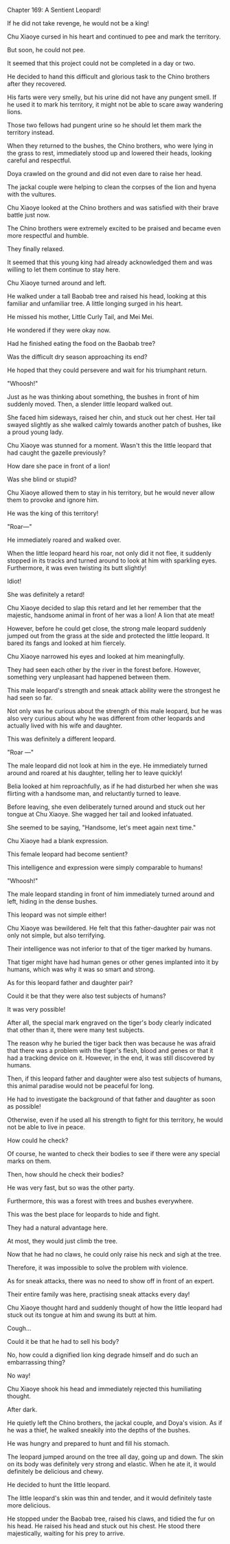 Chapter 169: A Sentient Leopard\!

If he did not take revenge, he would not be a king\!

Chu Xiaoye cursed in his heart and continued to pee and mark the territory.

But soon, he could not pee.

It seemed that this project could not be completed in a day or two.

He decided to hand this difficult and glorious task to the Chino brothers after they recovered.

His farts were very smelly, but his urine did not have any pungent smell. If he used it to mark his territory, it might not be able to scare away wandering lions.

Those two fellows had pungent urine so he should let them mark the territory instead.

When they returned to the bushes, the Chino brothers, who were lying in the grass to rest, immediately stood up and lowered their heads, looking careful and respectful.

Doya crawled on the ground and did not even dare to raise her head.

The jackal couple were helping to clean the corpses of the lion and hyena with the vultures.

Chu Xiaoye looked at the Chino brothers and was satisfied with their brave battle just now.

The Chino brothers were extremely excited to be praised and became even more respectful and humble.

They finally relaxed.

It seemed that this young king had already acknowledged them and was willing to let them continue to stay here.

Chu Xiaoye turned around and left.

He walked under a tall Baobab tree and raised his head, looking at this familiar and unfamiliar tree. A little longing surged in his heart.

He missed his mother, Little Curly Tail, and Mei Mei.

He wondered if they were okay now.

Had he finished eating the food on the Baobab tree?

Was the difficult dry season approaching its end?

He hoped that they could persevere and wait for his triumphant return.

"Whoosh\!"

Just as he was thinking about something, the bushes in front of him suddenly moved. Then, a slender little leopard walked out.

She faced him sideways, raised her chin, and stuck out her chest. Her tail swayed slightly as she walked calmly towards another patch of bushes, like a proud young lady.

Chu Xiaoye was stunned for a moment. Wasn't this the little leopard that had caught the gazelle previously?

How dare she pace in front of a lion\!

Was she blind or stupid?

Chu Xiaoye allowed them to stay in his territory, but he would never allow them to provoke and ignore him.

He was the king of this territory\!

"Roar—"

He immediately roared and walked over.

When the little leopard heard his roar, not only did it not flee, it suddenly stopped in its tracks and turned around to look at him with sparkling eyes. Furthermore, it was even twisting its butt slightly\!

Idiot\!

She was definitely a retard\!

Chu Xiaoye decided to slap this retard and let her remember that the majestic, handsome animal in front of her was a lion\! A lion that ate meat\!

However, before he could get close, the strong male leopard suddenly jumped out from the grass at the side and protected the little leopard. It bared its fangs and looked at him fiercely.

Chu Xiaoye narrowed his eyes and looked at him meaningfully.

They had seen each other by the river in the forest before. However, something very unpleasant had happened between them.

This male leopard's strength and sneak attack ability were the strongest he had seen so far.

Not only was he curious about the strength of this male leopard, but he was also very curious about why he was different from other leopards and actually lived with his wife and daughter.

This was definitely a different leopard.

"Roar —"

The male leopard did not look at him in the eye. He immediately turned around and roared at his daughter, telling her to leave quickly\!

Belia looked at him reproachfully, as if he had disturbed her when she was flirting with a handsome man, and reluctantly turned to leave.

Before leaving, she even deliberately turned around and stuck out her tongue at Chu Xiaoye. She wagged her tail and looked infatuated.

She seemed to be saying, "Handsome, let's meet again next time."

Chu Xiaoye had a blank expression.

This female leopard had become sentient?

This intelligence and expression were simply comparable to humans\!

"Whoosh\!"

The male leopard standing in front of him immediately turned around and left, hiding in the dense bushes.

This leopard was not simple either\!

Chu Xiaoye was bewildered. He felt that this father-daughter pair was not only not simple, but also terrifying.

Their intelligence was not inferior to that of the tiger marked by humans.

That tiger might have had human genes or other genes implanted into it by humans, which was why it was so smart and strong.

As for this leopard father and daughter pair?

Could it be that they were also test subjects of humans?

It was very possible\!

After all, the special mark engraved on the tiger's body clearly indicated that other than it, there were many test subjects.

The reason why he buried the tiger back then was because he was afraid that there was a problem with the tiger's flesh, blood and genes or that it had a tracking device on it. However, in the end, it was still discovered by humans.

Then, if this leopard father and daughter were also test subjects of humans, this animal paradise would not be peaceful for long.

He had to investigate the background of that father and daughter as soon as possible\!

Otherwise, even if he used all his strength to fight for this territory, he would not be able to live in peace.

How could he check?

Of course, he wanted to check their bodies to see if there were any special marks on them.

Then, how should he check their bodies?

He was very fast, but so was the other party.

Furthermore, this was a forest with trees and bushes everywhere.

This was the best place for leopards to hide and fight.

They had a natural advantage here.

At most, they would just climb the tree.

Now that he had no claws, he could only raise his neck and sigh at the tree.

Therefore, it was impossible to solve the problem with violence.

As for sneak attacks, there was no need to show off in front of an expert.

Their entire family was here, practising sneak attacks every day\!

Chu Xiaoye thought hard and suddenly thought of how the little leopard had stuck out its tongue at him and swung its butt at him.

Cough…

Could it be that he had to sell his body?

No, how could a dignified lion king degrade himself and do such an embarrassing thing?

No way\!

Chu Xiaoye shook his head and immediately rejected this humiliating thought.

After dark.

He quietly left the Chino brothers, the jackal couple, and Doya's vision. As if he was a thief, he walked sneakily into the depths of the bushes.

He was hungry and prepared to hunt and fill his stomach.

The leopard jumped around on the tree all day, going up and down. The skin on its body was definitely very strong and elastic. When he ate it, it would definitely be delicious and chewy.

He decided to hunt the little leopard.

The little leopard's skin was thin and tender, and it would definitely taste more delicious.

He stopped under the Baobab tree, raised his claws, and tidied the fur on his head. He raised his head and stuck out his chest. He stood there majestically, waiting for his prey to arrive.